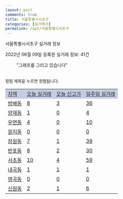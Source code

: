 ```yaml
---
layout: post
comments: true
title: 서울특별시서초구
categories: [실거래가]
permalink: /apt/서울특별시서초구
---
```


서울특별시서초구 실거래 정보

2022년 06월 09일 등록된 실거래 정보: 41건

<!--<script async src="https://pagead2.googlesyndication.com/pagead/js/adsbygoogle.js?client=ca-pub-3485438051770037"
 crossorigin="anonymous"></script>-->

<script type="text/javascript">
  google.charts.load('current', {'packages':['corechart']});
  google.charts.setOnLoadCallback(drawChart);

  function drawChart() {
    var data = google.visualization.arrayToDataTable([['거래일', '매매', '전월세', '전매'], ['21-01', 2, 9, 1], ['21-02', 0, 2, 0], ['21-03', 0, 3, 0], ['21-04', 1, 114, 0], ['21-05', 82, 347, 0], ['21-06', 190, 703, 1], ['21-07', 201, 746, 3], ['21-08', 160, 1159, 2], ['21-09', 128, 577, 1], ['21-10', 123, 793, 3], ['21-11', 74, 709, 0], ['21-12', 72, 915, 0], ['22-01', 50, 823, 0], ['22-02', 39, 1044, 0], ['22-03', 100, 860, 1], ['22-04', 126, 805, 0], ['22-05', 65, 744, 0], ['22-06', 3, 78, 0]]);

    var options = {
      title: '최근 1년간 유형별 거래량 추이',
      legend: { position: 'bottom' }
    };

    setTimeout(function() {
        var chart = new google.visualization.LineChart(document.getElementById('columnchart_material'));
        chart.draw(data, (options));
        document.getElementById('loading').style.display = 'none';
        var dayLabel = (new Date()).getDay();
        if (dayLabel < 2) {
            sorttable.innerSortFunction.apply(document.getElementById('week'), []);
            sorttable.innerSortFunction.apply(document.getElementById('week'), []);        
        }
        else {
            sorttable.innerSortFunction.apply(document.getElementById('today'), []);
            sorttable.innerSortFunction.apply(document.getElementById('today'), []);
        }
    }, 200);

  }
</script>

<div id="loading" style="z-index:20; display: block; margin-left: 35px">"그래프를 그리고 있습니다"</div>
<div id="columnchart_material" style="width: 95%; margin-left: -35px; display: block"></div>
<!--<div style="width: 95%; margin-left: -35px; display: block">
      <script async src="https://pagead2.googlesyndication.com/pagead/js/adsbygoogle.js?client=ca-pub-3485438051770037"
          crossorigin="anonymous"></script>
      <ins class="adsbygoogle"
          style="display:block"
          data-ad-format="fluid"
          data-ad-layout-key="-fb+5w+4e-db+86"
          data-ad-client="ca-pub-3485438051770037"
          data-ad-slot="1827090281"></ins>
      <script>
          (adsbygoogle = window.adsbygoogle || []).push({});
      </script>
</div>-->
<br>

<font size='small' style='font-size: small;'>컬럼 제목을 누르면 정렬됩니다.</font>
<table class="sortable">
  <tr style='background-color: rgba(114, 132, 186,0.4);'>
    <td id="region"><a href="#">지역</a></td>
    <td id="today"><a href="#">오늘 실거래</a></td>
    <td id="today_new"><a href="#">오늘 신고가</a></td>
    <td id="week"><a href="#">일주일 실거래</a></td>
  </tr>

  
  <tr class="item">
    <td><a href="서울특별시서초구방배동">방배동</a></td>
    <td><a href="서울특별시서초구방배동">8</a></td>
    <td><a href="서울특별시서초구방배동">3</a></td>
    <td><a href="서울특별시서초구방배동">36</a></td>
  </tr>
    

  <tr class="item">
    <td><a href="서울특별시서초구양재동">양재동</a></td>
    <td><a href="서울특별시서초구양재동">1</a></td>
    <td><a href="서울특별시서초구양재동">0</a></td>
    <td><a href="서울특별시서초구양재동">4</a></td>
  </tr>
    

  <tr class="item">
    <td><a href="서울특별시서초구우면동">우면동</a></td>
    <td><a href="서울특별시서초구우면동">4</a></td>
    <td><a href="서울특별시서초구우면동">0</a></td>
    <td><a href="서울특별시서초구우면동">10</a></td>
  </tr>
    

  <tr class="item">
    <td><a href="서울특별시서초구원지동">원지동</a></td>
    <td><a href="서울특별시서초구원지동">0</a></td>
    <td><a href="서울특별시서초구원지동">0</a></td>
    <td><a href="서울특별시서초구원지동">0</a></td>
  </tr>
    

  <tr class="item">
    <td><a href="서울특별시서초구잠원동">잠원동</a></td>
    <td><a href="서울특별시서초구잠원동">7</a></td>
    <td><a href="서울특별시서초구잠원동">1</a></td>
    <td><a href="서울특별시서초구잠원동">39</a></td>
  </tr>
    

  <tr class="item">
    <td><a href="서울특별시서초구반포동">반포동</a></td>
    <td><a href="서울특별시서초구반포동">8</a></td>
    <td><a href="서울특별시서초구반포동">2</a></td>
    <td><a href="서울특별시서초구반포동">30</a></td>
  </tr>
    

  <tr class="item">
    <td><a href="서울특별시서초구서초동">서초동</a></td>
    <td><a href="서울특별시서초구서초동">10</a></td>
    <td><a href="서울특별시서초구서초동">4</a></td>
    <td><a href="서울특별시서초구서초동">59</a></td>
  </tr>
    

  <tr class="item">
    <td><a href="서울특별시서초구내곡동">내곡동</a></td>
    <td><a href="서울특별시서초구내곡동">1</a></td>
    <td><a href="서울특별시서초구내곡동">1</a></td>
    <td><a href="서울특별시서초구내곡동">1</a></td>
  </tr>
    

  <tr class="item">
    <td><a href="서울특별시서초구염곡동">염곡동</a></td>
    <td><a href="서울특별시서초구염곡동">0</a></td>
    <td><a href="서울특별시서초구염곡동">0</a></td>
    <td><a href="서울특별시서초구염곡동">0</a></td>
  </tr>
    

  <tr class="item">
    <td><a href="서울특별시서초구신원동">신원동</a></td>
    <td><a href="서울특별시서초구신원동">2</a></td>
    <td><a href="서울특별시서초구신원동">1</a></td>
    <td><a href="서울특별시서초구신원동">6</a></td>
  </tr>
    


</table>


    